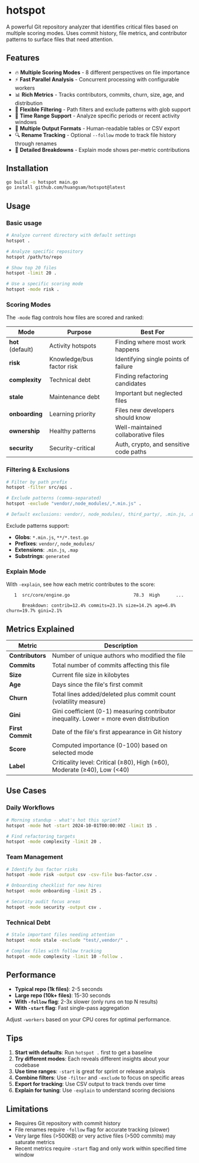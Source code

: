 # hotspot

A powerful Git repository analyzer that identifies critical files based on multiple scoring modes. Uses commit history, file metrics, and contributor patterns to surface files that need attention.

## Features

- 🔥 **Multiple Scoring Modes** - 8 different perspectives on file importance
- ⚡ **Fast Parallel Analysis** - Concurrent processing with configurable workers
- 📊 **Rich Metrics** - Tracks contributors, commits, churn, size, age, and distribution
- 🎯 **Flexible Filtering** - Path filters and exclude patterns with glob support
- 📅 **Time Range Support** - Analyze specific periods or recent activity windows
- 📝 **Multiple Output Formats** - Human-readable tables or CSV export
- 🔍 **Rename Tracking** - Optional `--follow` mode to track file history through renames
- 🧮 **Detailed Breakdowns** - Explain mode shows per-metric contributions

## Installation

```bash
go build -o hotspot main.go
go install github.com/huangsam/hotspot@latest
```

## Usage

### Basic usage
```bash
# Analyze current directory with default settings
hotspot .

# Analyze specific repository
hotspot /path/to/repo

# Show top 20 files
hotspot -limit 20 .

# Use a specific scoring mode
hotspot -mode risk .
```

### Scoring Modes

The `-mode` flag controls how files are scored and ranked:

| Mode | Purpose | Best For |
|------|---------|----------|
| **hot** (default) | Activity hotspots | Finding where most work happens |
| **risk** | Knowledge/bus factor risk | Identifying single points of failure |
| **complexity** | Technical debt | Finding refactoring candidates |
| **stale** | Maintenance debt | Important but neglected files |
| **onboarding** | Learning priority | Files new developers should know |
| **ownership** | Healthy patterns | Well-maintained collaborative files |
| **security** | Security-critical | Auth, crypto, and sensitive code paths |

### Filtering & Exclusions

```bash
# Filter by path prefix
hotspot -filter src/api .

# Exclude patterns (comma-separated)
hotspot -exclude "vendor/,node_modules/,*.min.js" .

# Default exclusions: vendor/, node_modules/, third_party/, .min.js, .min.css
```

Exclude patterns support:

- **Globs**: `*.min.js`, `**/*.test.go`
- **Prefixes**: `vendor/`, `node_modules/`
- **Extensions**: `.min.js`, `.map`
- **Substrings**: `generated`

### Explain Mode

With `-explain`, see how each metric contributes to the score:
```
   1  src/core/engine.go                        78.3  High      ...

      Breakdown: contrib=12.4% commits=23.1% size=14.2% age=6.8% churn=19.7% gini=2.1%
```

## Metrics Explained

| Metric | Description |
|--------|-------------|
| **Contributors** | Number of unique authors who modified the file |
| **Commits** | Total number of commits affecting this file |
| **Size** | Current file size in kilobytes |
| **Age** | Days since the file's first commit |
| **Churn** | Total lines added/deleted plus commit count (volatility measure) |
| **Gini** | Gini coefficient (0-1) measuring contributor inequality. Lower = more even distribution |
| **First Commit** | Date of the file's first appearance in Git history |
| **Score** | Computed importance (0-100) based on selected mode |
| **Label** | Criticality level: Critical (≥80), High (≥60), Moderate (≥40), Low (<40) |

## Use Cases

### Daily Workflows

```bash
# Morning standup - what's hot this sprint?
hotspot -mode hot -start 2024-10-01T00:00:00Z -limit 15 .

# Find refactoring targets
hotspot -mode complexity -limit 20 .
```

### Team Management

```bash
# Identify bus factor risks
hotspot -mode risk -output csv -csv-file bus-factor.csv .

# Onboarding checklist for new hires
hotspot -mode onboarding -limit 25 .

# Security audit focus areas
hotspot -mode security -output csv .
```

### Technical Debt

```bash
# Stale important files needing attention
hotspot -mode stale -exclude "test/,vendor/" .

# Complex files with follow tracking
hotspot -mode complexity -limit 10 -follow .
```

## Performance

- **Typical repo (1k files)**: 2-5 seconds
- **Large repo (10k+ files)**: 15-30 seconds
- **With `-follow` flag**: 2-3x slower (only runs on top N results)
- **With `-start` flag**: Fast single-pass aggregation

Adjust `-workers` based on your CPU cores for optimal performance.

## Tips

1. **Start with defaults**: Run `hotspot .` first to get a baseline
2. **Try different modes**: Each reveals different insights about your codebase
3. **Use time ranges**: `-start` is great for sprint or release analysis
4. **Combine filters**: Use `-filter` and `-exclude` to focus on specific areas
5. **Export for tracking**: Use CSV output to track trends over time
6. **Explain for tuning**: Use `-explain` to understand scoring decisions

## Limitations

- Requires Git repository with commit history
- File renames require `-follow` flag for accurate tracking (slower)
- Very large files (>500KB) or very active files (>500 commits) may saturate metrics
- Recent metrics require `-start` flag and only work within specified time window

